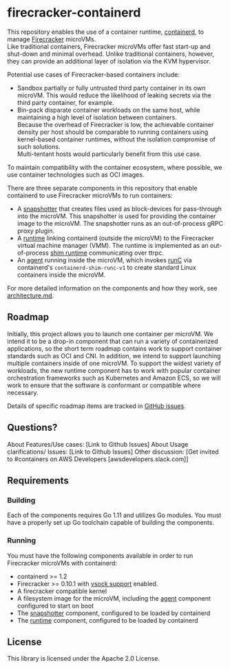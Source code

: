 # firecracker-containerd

This repository enables the use of a container runtime,
[containerd](https://containerd.io), to manage
[Firecracker](https://github.com/firecracker-microvm/firecracker) microVMs.  
Like traditional containers, Firecracker microVMs offer fast 
start-up and shut-down and minimal overhead.  Unlike traditional 
containers, however, they can provide an additional layer of 
isolation via the KVM hypervisor. 

Potential use cases of Firecracker-based containers include:
* Sandbox partially or fully untrusted third party container 
in its own microVM.  This would reduce the likelihood of 
leaking secrets via the third party container, for example.
* Bin-pack disparate container workloads on the same host, 
while maintaining a high level of isolation between containers.  
Because the overhead of Firecracker is low, the achievable 
container density per host should be comparable to 
running containers using kernel-based container runtimes, 
without the isolation compromise of such solutions.  
Multi-tentant hosts would particularly benefit from this use case.

To maintain compatibility with the container ecosystem, where possible, we use
container technologies such as OCI images.

There are three separate components in this repository that enable containerd 
to use Firecracker microVMs to run containers:

* A [snapshotter](snapshotter) that creates files used as block-devices for
  pass-through into the microVM.  This snapshotter is used for providing the
  container image to the microVM.  The snapshotter runs as an out-of-process
  gRPC proxy plugin.
* A [runtime](runtime) linking containerd (outside the microVM) to the
  Firecracker virtual machine manager (VMM).  The runtime is implemented as an
  out-of-process
  [shim runtime](https://github.com/containerd/containerd/issues/2426)
  communicating over ttrpc.
* An [agent](agent) running inside the microVM, which invokes
  [runC](https://runc.io) via containerd's `containerd-shim-runc-v1`
  to create standard Linux containers inside the microVM.
  
For more detailed information on the components and how they work, see
[architecture.md](docs/architecture.md).

## Roadmap

Initially, this project allows you to launch one container per microVM.  We
intend it to be a drop-in component that can run a variety of containerized
applications, so the short term roadmap contains work to support container
standards such as OCI and CNI. In addition, we intend to support launching multiple
containers inside of one microVM.  To support the widest variety of workloads,
the new runtime component has to work with popular container orchestration
frameworks such as Kubernetes and Amazon ECS, so we will work to ensure that the
software is conformant or compatible where necessary.

Details of specific roadmap items are tracked in [GitHub issues](issues).

## Questions?

About Features/Use cases: [Link to Github Issues] About Usage clarifications/
Issues: [Link to Github Issues] Other discussion:
[Get invited to #containers on AWS Developers [awsdevelopers.slack.com]]

## Requirements

### Building

Each of the components requires Go 1.11 and utilizes Go modules.  You must have
a properly set up Go toolchain capable of building the components.

### Running

You must have the following components available in order to run Firecracker
microVMs with containerd:

* containerd >= 1.2
* Firecracker >= 0.10.1 with [vsock support](https://github.com/firecracker-microvm/firecracker/blob/master/docs/experimental-vsock.md) enabled.
* A firecracker compatible kernel
* A filesystem image for the microVM, including the [agent](agent)
  component configured to start on boot
* The [snapshotter](snapshotter) component, configured to be loaded by containerd
* The [runtime](runtime) component, configured to be loaded by containerd

## License

This library is licensed under the Apache 2.0 License.
